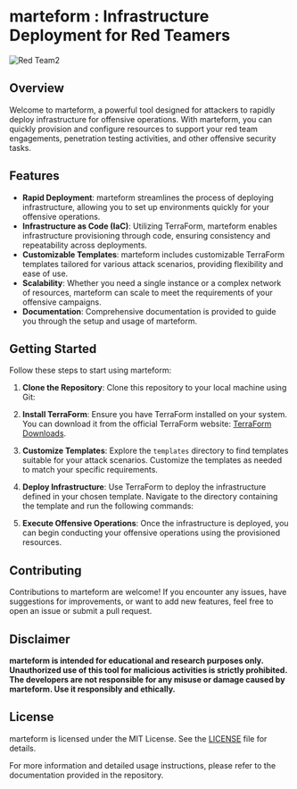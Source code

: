 # marteform : Infrastructure Deployment for Red Teamers

![Red Team2](https://github.com/ethanlacerenza/marteform/assets/71321892/df2c7d9f-52e1-47ea-815a-ef612f8d4c33)

## Overview

Welcome to marteform, a powerful tool designed for attackers to rapidly deploy infrastructure for offensive operations. With marteform, you can quickly provision and configure resources to support your red team engagements, penetration testing activities, and other offensive security tasks.

## Features

- **Rapid Deployment**: marteform streamlines the process of deploying infrastructure, allowing you to set up environments quickly for your offensive operations.
- **Infrastructure as Code (IaC)**: Utilizing TerraForm, marteform enables infrastructure provisioning through code, ensuring consistency and repeatability across deployments.
- **Customizable Templates**: marteform includes customizable TerraForm templates tailored for various attack scenarios, providing flexibility and ease of use.
- **Scalability**: Whether you need a single instance or a complex network of resources, marteform can scale to meet the requirements of your offensive campaigns.
- **Documentation**: Comprehensive documentation is provided to guide you through the setup and usage of marteform.

## Getting Started

Follow these steps to start using marteform:

1. **Clone the Repository**: Clone this repository to your local machine using Git:

2. **Install TerraForm**: Ensure you have TerraForm installed on your system. You can download it from the official TerraForm website: [TerraForm Downloads](https://www.terraform.io/downloads.html).

3. **Customize Templates**: Explore the `templates` directory to find templates suitable for your attack scenarios. Customize the templates as needed to match your specific requirements.

4. **Deploy Infrastructure**: Use TerraForm to deploy the infrastructure defined in your chosen template. Navigate to the directory containing the template and run the following commands:



5. **Execute Offensive Operations**: Once the infrastructure is deployed, you can begin conducting your offensive operations using the provisioned resources.

## Contributing

Contributions to marteform are welcome! If you encounter any issues, have suggestions for improvements, or want to add new features, feel free to open an issue or submit a pull request.

## Disclaimer

**marteform is intended for educational and research purposes only. Unauthorized use of this tool for malicious activities is strictly prohibited. The developers are not responsible for any misuse or damage caused by marteform. Use it responsibly and ethically.**

## License

marteform is licensed under the MIT License. See the [LICENSE](LICENSE) file for details.

For more information and detailed usage instructions, please refer to the documentation provided in the repository.

